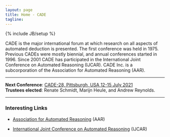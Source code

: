 ```yaml
---
layout: page
title: Home - CADE
tagline: 
---
```

{% include JB/setup %}

CADE is the major international forum at which research on all aspects of automated deduction is presented. The first conference was held in 1975. Previous CADEs were mostly biennial, and annual conferences started in 1996. Since 2001 CADE has participated in the International Joint Conference on Automated Reasoning (IJCAR). CADE Inc. is a subcorporation of the Association for Automated Reasoning (AAR).

-----

<div class="alert alert-info" role="alert">
	<strong>Next Conference</strong>: 
	<a href="https://www.CADE-28.info" target="_top">CADE-28, Pittsburgh, USA 12-15 July 2021</a><br>
    <strong>Trustees elected</strong>: Renate Schmidt, Marijn Heule, and Andrew Reynolds.
</div>

-----

### Interesting Links


 - <a href="http://www.aarinc.org" target="_top">Association for Automated Reasoning</a> (AAR)

 - <a href="http://www.ijcar.org" target="_top">International Joint Conference on Automated Reasoning</a> (IJCAR)
